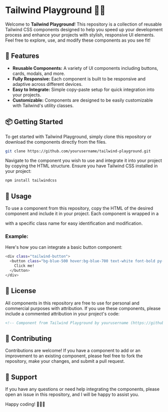 # Tailwind Playground 🎨🚀

Welcome to **Tailwind Playground**! This repository is a collection of reusable Tailwind CSS components designed to help you speed up your development process and enhance your projects with stylish, responsive UI elements. Feel free to explore, use, and modify these components as you see fit!

## 🌟 Features

- **Reusable Components:** A variety of UI components including buttons, cards, modals, and more.
- **Fully Responsive:** Each component is built to be responsive and adaptive across different devices.
- **Easy to Integrate:** Simple copy-paste setup for quick integration into your projects.
- **Customizable:** Components are designed to be easily customizable with Tailwind's utility classes.

## 📦 Getting Started

To get started with Tailwind Playground, simply clone this repository or download the components directly from the files.

```bash
git clone https://github.com/yourusername/tailwind-playground.git
```

Navigate to the component you wish to use and integrate it into your project by copying the HTML structure. Ensure you have Tailwind CSS installed in your project:

```bash
npm install tailwindcss
```

## 📄 Usage

To use a component from this repository, copy the HTML of the desired component and include it in your project. Each component is wrapped in a <div> with a specific class name for easy identification and modification.

### Example:
Here's how you can integrate a basic button component:

```bash
<div class="tailwind-button">
  <button class="bg-blue-500 hover:bg-blue-700 text-white font-bold py-2 px-4 rounded">
    Click me!
  </button>
</div>
```

## 📝 License
All components in this repository are free to use for personal and commercial purposes with attribution. If you use these components, please include a commented attribution in your project's code:

```html
<!-- Component from Tailwind Playground by yourusername (https://github.com/DRIZZTAR/tailwind-playground) -->
```

## 🤝 Contributing
Contributions are welcome! If you have a component to add or an improvement to an existing component, please feel free to fork the repository, make your changes, and submit a pull request.

## 💬 Support
If you have any questions or need help integrating the components, please open an issue in this repository, and I will be happy to assist you.

Happy coding! 🎉👨‍💻
